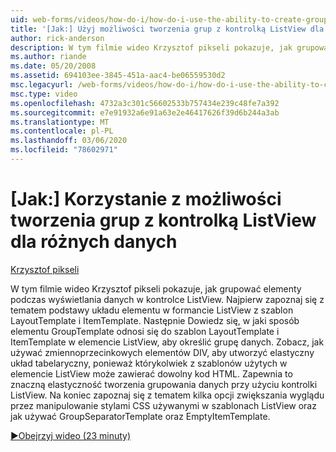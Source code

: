 ```yaml
---
uid: web-forms/videos/how-do-i/how-do-i-use-the-ability-to-create-groups-with-the-listview-control-for-different-data
title: '[Jak:] Użyj możliwości tworzenia grup z kontrolką ListView dla różnych danych | Microsoft Docs'
author: rick-anderson
description: W tym filmie wideo Krzysztof pikseli pokazuje, jak grupować elementy podczas wyświetlania danych w kontrolce ListView. Najpierw Zobacz podstawy układu elementu w elemencie ListView contro...
ms.author: riande
ms.date: 05/20/2008
ms.assetid: 694103ee-3845-451a-aac4-be06559530d2
msc.legacyurl: /web-forms/videos/how-do-i/how-do-i-use-the-ability-to-create-groups-with-the-listview-control-for-different-data
msc.type: video
ms.openlocfilehash: 4732a3c301c56602533b757434e239c48fe7a392
ms.sourcegitcommit: e7e91932a6e91a63e2e46417626f39d6b244a3ab
ms.translationtype: MT
ms.contentlocale: pl-PL
ms.lasthandoff: 03/06/2020
ms.locfileid: "78602971"
---
```

# <a name="how-do-i-use-the-ability-to-create-groups-with-the-listview-control-for-different-data"></a>[Jak:] Korzystanie z możliwości tworzenia grup z kontrolką ListView dla różnych danych

[Krzysztof pikseli](https://twitter.com/chrispels)

W tym filmie wideo Krzysztof pikseli pokazuje, jak grupować elementy podczas wyświetlania danych w kontrolce ListView. Najpierw zapoznaj się z tematem podstawy układu elementu w formancie ListView z szablon LayoutTemplate i ItemTemplate. Następnie Dowiedz się, w jaki sposób elementu GroupTemplate odnosi się do szablon LayoutTemplate i ItemTemplate w elemencie ListView, aby określić grupę danych. Zobacz, jak używać zmiennoprzecinkowych elementów DIV, aby utworzyć elastyczny układ tabelaryczny, ponieważ którykolwiek z szablonów użytych w elemencie ListView może zawierać dowolny kod HTML. Zapewnia to znaczną elastyczność tworzenia grupowania danych przy użyciu kontrolki ListView. Na koniec zapoznaj się z tematem kilka opcji zwiększania wyglądu przez manipulowanie stylami CSS używanymi w szablonach ListView oraz jak używać GroupSeparatorTemplate oraz EmptyItemTemplate.

[&#9654;Obejrzyj wideo (23 minuty)](https://channel9.msdn.com/Blogs/ASP-NET-Site-Videos/how-do-i-use-the-ability-to-create-groups-with-the-listview-control-for-different-data)

